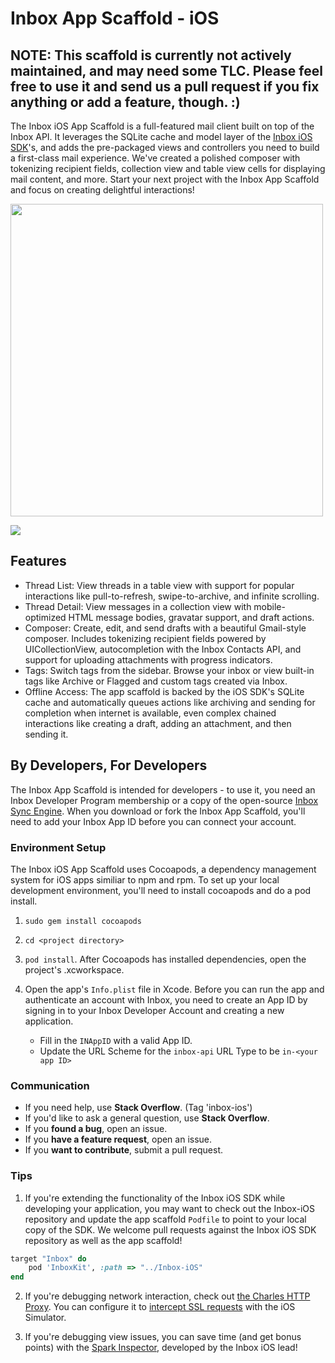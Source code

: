 Inbox App Scaffold - iOS
======

## **NOTE**: This scaffold is currently not actively maintained, and may need some TLC. Please feel free to use it and send us a pull request if you fix anything or add a feature, though. :)

The Inbox iOS App Scaffold is a full-featured mail client built on top of the Inbox API. It leverages the SQLite cache and model layer of the [Inbox iOS SDK](https://github.com/inboxapp/inbox-ios)'s, and adds the pre-packaged views and controllers you need to build a first-class mail experience. We've created a polished composer with tokenizing recipient fields, collection view and table view cells for displaying mail content, and more. Start your next project with the Inbox App Scaffold and focus on creating delightful interactions!

<a href="https://raw.githubusercontent.com/inboxapp/inbox-scaffold-ios/master/Screenshots/hand-threads.png"><img src="https://raw.githubusercontent.com/inboxapp/inbox-scaffold-ios/master/Screenshots/hand-threads.png" width="500" /></a>

<a href="://raw.githubusercontent.com/inboxapp/inbox-scaffold-ios/master/Screenshots/overview.png"><img src="https://raw.githubusercontent.com/inboxapp/inbox-scaffold-ios/master/Screenshots/overview.png" /></a>


## Features

- Thread List: View threads in a table view with support for popular interactions like pull-to-refresh, swipe-to-archive, and infinite scrolling.
- Thread Detail: View messages in a collection view with mobile-optimized HTML message bodies, gravatar support, and draft actions.
- Composer: Create, edit, and send drafts with a beautiful Gmail-style composer. Includes tokenizing recipient fields powered by UICollectionView, autocompletion with the Inbox Contacts API, and support for uploading attachments with progress indicators.
- Tags: Switch tags from the sidebar. Browse your inbox or view built-in tags like Archive or Flagged and custom tags created via Inbox.
- Offline Access: The app scaffold is backed by the iOS SDK's SQLite cache and automatically queues actions like archiving and sending for completion when internet is available, even complex chained interactions like creating a draft, adding an attachment, and then sending it.


## By Developers, For Developers

The Inbox App Scaffold is intended for developers - to use it, you need an Inbox Developer Program membership or a copy of the open-source [Inbox Sync Engine](http://github.com/inboxapp/inbox). When you download or fork the Inbox App Scaffold, you'll need to add your Inbox App ID before you can connect your account.

### Environment Setup

The Inbox iOS App Scaffold uses Cocoapods, a dependency management system for iOS apps similiar to npm and rpm. To set up your local development environment, you'll need to install cocoapods and do a pod install.

1. `sudo gem install cocoapods`

2. `cd <project directory>`

3. `pod install`. After Cocoapods has installed dependencies, open the project's .xcworkspace.

4. Open the app's `Info.plist` file in Xcode. Before you can run the app and authenticate an account with Inbox, you need to create an App ID by signing in to your Inbox Developer Account and creating a new application.
	- Fill in the `INAppID` with a valid App ID.
	- Update the URL Scheme for the `inbox-api` URL Type to be `in-<your app ID>`


### Communication

- If you need help, use **Stack Overflow**. (Tag 'inbox-ios')
- If you'd like to ask a general question, use **Stack Overflow**.
- If you **found a bug**, open an issue.
- If you **have a feature request**, open an issue.
- If you **want to contribute**, submit a pull request.

### Tips

1. If you're extending the functionality of the Inbox iOS SDK while developing your application, you may want to check out the Inbox-iOS repository and update the app scaffold `Podfile` to point to your local copy of the SDK. We welcome pull requests against the Inbox iOS SDK repository as well as the app scaffold!

```ruby
target "Inbox" do
    pod 'InboxKit', :path => "../Inbox-iOS"
end
```

2. If you're debugging network interaction, check out [the Charles HTTP Proxy](http://www.charlesproxy.com/). You can configure it to [intercept SSL requests](http://www.charlesproxy.com/documentation/faqs/ssl-connections-from-within-iphone-applications/) with the iOS Simulator.

3. If you're debugging view issues, you can save time (and get bonus points) with the [Spark Inspector](http://sparkinspector.com/), developed by the Inbox iOS lead!
